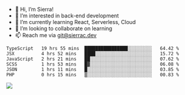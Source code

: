 - 👋 Hi, I’m Sierra!
- 👀 I’m interested in back-end development
- 🌱 I’m currently learning React, Serverless, Cloud
- 💞️ I’m looking to collaborate on learning
- 📫 Reach me via git@sierrac.dev

<!--START_SECTION:waka-->

```text
TypeScript   19 hrs 55 mins  ████████████████░░░░░░░░░   64.42 %
JSX          4 hrs 52 mins   ████░░░░░░░░░░░░░░░░░░░░░   15.72 %
JavaScript   2 hrs 21 mins   ██░░░░░░░░░░░░░░░░░░░░░░░   07.62 %
SCSS         1 hrs 53 mins   █▓░░░░░░░░░░░░░░░░░░░░░░░   06.08 %
JSON         1 hrs 11 mins   █░░░░░░░░░░░░░░░░░░░░░░░░   03.85 %
PHP          0 hrs 15 mins   ▒░░░░░░░░░░░░░░░░░░░░░░░░   00.83 %
```

<!--END_SECTION:waka-->


![](https://hit.yhype.me/github/profile?user_id=7351311)
